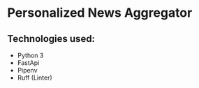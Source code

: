 # Personalized News Aggregator


## Technologies used:

- Python 3
- FastApi
- Pipenv
- Ruff (Linter)